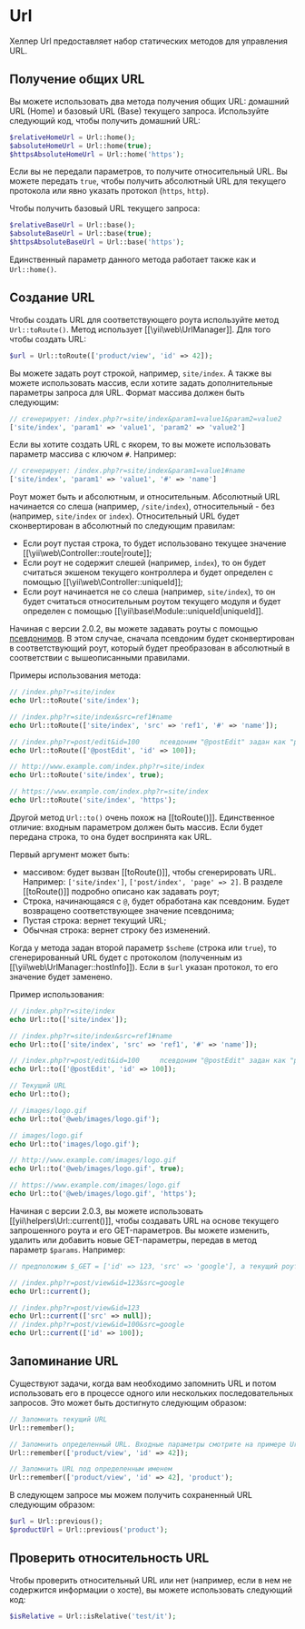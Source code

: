 Url
==========

Хелпер Url предоставляет набор статических методов для управления URL.


## Получение общих URL <span id="getting-common-urls"></span>

Вы можете использовать два метода получения общих URL: домашний URL (Home) и базовый URL (Base) текущего запроса.
Используйте следующий код, чтобы получить домашний URL:

```php
$relativeHomeUrl = Url::home();
$absoluteHomeUrl = Url::home(true);
$httpsAbsoluteHomeUrl = Url::home('https');
```

Если вы не передали параметров, то получите относительный URL. Вы можете передать `true`, чтобы получить абсолютный URL
для текущего протокола или явно указать протокол (`https`, `http`).

Чтобы получить базовый URL текущего запроса:

```php
$relativeBaseUrl = Url::base();
$absoluteBaseUrl = Url::base(true);
$httpsAbsoluteBaseUrl = Url::base('https');
```

Единственный параметр данного метода работает также как и `Url::home()`.

## Создание URL <span id="creating-urls"></span>

Чтобы создать URL для соответствующего роута используйте метод `Url::toRoute()`. Метод использует [[\yii\web\UrlManager]].
Для того чтобы создать URL:

```php
$url = Url::toRoute(['product/view', 'id' => 42]);
```
 
Вы можете задать роут строкой, например, `site/index`. А также вы можете использовать массив, если хотите задать
дополнительные параметры запроса для URL. Формат массива должен быть следующим:

```php
// сгенерирует: /index.php?r=site/index&param1=value1&param2=value2
['site/index', 'param1' => 'value1', 'param2' => 'value2']
```

Если вы хотите создать URL с якорем, то вы можете использовать параметр массива с ключом `#`. Например:

```php
// сгенерирует: /index.php?r=site/index&param1=value1#name
['site/index', 'param1' => 'value1', '#' => 'name']
```

Роут может быть и абсолютным, и относительным. Абсолютный URL начинается со слеша (например, `/site/index`),
относительный - без (например, `site/index` or `index`). Относительный URL будет сконвертирован в абсолютный по следующим
правилам:

- Если роут пустая строка, то будет использовано текущее значение [[\yii\web\Controller::route|route]];
- Если роут не содержит слешей (например, `index`), то он будет считаться экшеном текущего контроллера и будет определен
  с помощью [[\yii\web\Controller::uniqueId]];
- Если роут начинается не со слеша (например, `site/index`), то он будет считаться относительным роутом текущего модуля
  и будет определен с помощью [[\yii\base\Module::uniqueId|uniqueId]].

Начиная с версии 2.0.2, вы можете задавать роуты с помощью [псевдонимов](concept-aliases.md). В этом случае, сначала
псевдоним будет сконвертирован в соответствующий роут, который будет преобразован в абсолютный в соответствии с вышеописанными
правилами.

Примеры использования метода:

```php
// /index.php?r=site/index
echo Url::toRoute('site/index');

// /index.php?r=site/index&src=ref1#name
echo Url::toRoute(['site/index', 'src' => 'ref1', '#' => 'name']);

// /index.php?r=post/edit&id=100     псевдоним "@postEdit" задан как "post/edit"
echo Url::toRoute(['@postEdit', 'id' => 100]);

// http://www.example.com/index.php?r=site/index
echo Url::toRoute('site/index', true);

// https://www.example.com/index.php?r=site/index
echo Url::toRoute('site/index', 'https');
```

Другой метод `Url::to()` очень похож на [[toRoute()]]. Единственное отличие: входным параметром должен быть массив.
Если будет передана строка, то она будет воспринята как URL.

Первый аргумент может быть:

- массивом: будет вызван [[toRoute()]], чтобы сгенерировать URL. Например: `['site/index']`, `['post/index', 'page' => 2]`.
  В разделе [[toRoute()]] подробно описано как задавать роут;
- Строка, начинающаяся с `@`, будет обработана как псевдоним. Будет возвращено соответствующее значение псевдонима;
- Пустая строка: вернет текущий URL;
- Обычная строка: вернет строку без изменений.

Когда у метода задан второй параметр `$scheme` (строка или `true`), то сгенерированный URL будет с протоколом
(полученным из [[\yii\web\UrlManager::hostInfo]]). Если в `$url` указан протокол, то его значение будет заменено.

Пример использования:

```php
// /index.php?r=site/index
echo Url::to(['site/index']);

// /index.php?r=site/index&src=ref1#name
echo Url::to(['site/index', 'src' => 'ref1', '#' => 'name']);

// /index.php?r=post/edit&id=100     псевдоним "@postEdit" задан как "post/edit"
echo Url::to(['@postEdit', 'id' => 100]);

// Текущий URL
echo Url::to();

// /images/logo.gif
echo Url::to('@web/images/logo.gif');

// images/logo.gif
echo Url::to('images/logo.gif');

// http://www.example.com/images/logo.gif
echo Url::to('@web/images/logo.gif', true);

// https://www.example.com/images/logo.gif
echo Url::to('@web/images/logo.gif', 'https');
```

Начиная с версии 2.0.3, вы можете использовать [[yii\helpers\Url::current()]], чтобы создавать URL на основе текущего
запрошенного роута и его GET-параметров. Вы можете изменить, удалить или добавить новые GET-параметры, передав в метод
параметр `$params`. Например:

```php
// предположим $_GET = ['id' => 123, 'src' => 'google'], а текущий роут "post/view"

// /index.php?r=post/view&id=123&src=google
echo Url::current();

// /index.php?r=post/view&id=123
echo Url::current(['src' => null]);
// /index.php?r=post/view&id=100&src=google
echo Url::current(['id' => 100]);
```


## Запоминание URL <span id="remember-urls"></span>

Существуют задачи, когда вам необходимо запомнить URL и потом использовать его в процессе одного или нескольких
последовательных запросов. Это может быть достигнуто следующим образом:

```php
// Запомнить текущий URL
Url::remember();

// Запомнить определенный URL. Входные параметры смотрите на примере Url::to().
Url::remember(['product/view', 'id' => 42]);

// Запомнить URL под определенным именем
Url::remember(['product/view', 'id' => 42], 'product');
```

В следующем запросе мы можем получить сохраненный URL следующим образом:

```php
$url = Url::previous();
$productUrl = Url::previous('product');
```
                        
## Проверить относительность URL <span id="checking-relative-urls"></span>

Чтобы проверить относительный URL или нет (например, если в нем не содержится информации о хосте), вы можете использовать
следующий код:

```php
$isRelative = Url::isRelative('test/it');
```
